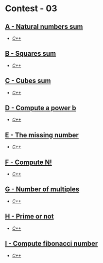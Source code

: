 # Contest - 03

## [A - Natural numbers sum](https://vjudge.net/problem/HackerRank-si-basic-natural-numbers-sum)

- _[C++](.cpp/A.cpp)_

## [B - Squares sum](https://vjudge.net/problem/HackerRank-si-basic-squares-sum)

- _[C++](.cpp/B.cpp)_

## [C - Cubes sum](https://vjudge.net/problem/HackerRank-si-basic-cubes-sum)

- _[C++](.cpp/C.cpp)_

## [D - Compute a power b](https://vjudge.net/problem/HackerRank-si-basic-compute-a-power-b)

- _[C++](.cpp/D.cpp)_

## [E - The missing number](https://vjudge.net/problem/HackerRank-si-basic-the-missing-number)

- _[C++](.cpp/E.cpp)_

## [F - Compute N!](https://vjudge.net/problem/HackerRank-si-basic-compute-n)

- _[C++](.cpp/F.cpp)_

## [G - Number of multiples](https://vjudge.net/problem/HackerRank-si-basic-number-of-multiples)

- _[C++](.cpp/G.cpp)_

## [H - Prime or not](https://vjudge.net/problem/HackerRank-si-basic-prime-or-not)

- _[C++](.cpp/H.cpp)_

## [I - Compute fibonacci number](https://vjudge.net/problem/HackerRank-si-basic-compute-fibonacci-number)

- _[C++](.cpp/I.cpp)_
